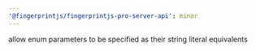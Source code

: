 ```yaml
---
'@fingerprintjs/fingerprintjs-pro-server-api': minor
---
```


allow enum parameters to be specified as their string literal equivalents
